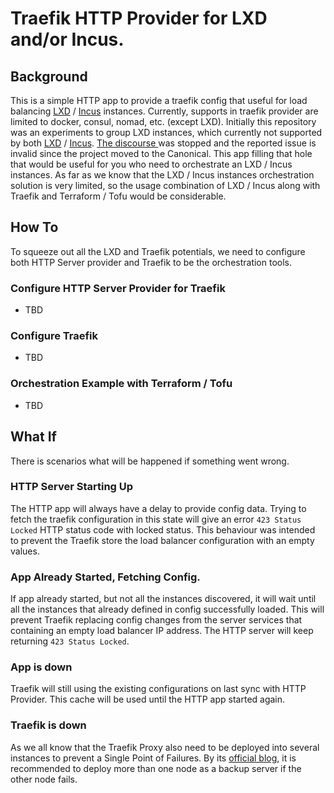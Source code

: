 # Traefik HTTP Provider for LXD and/or Incus.

## Background
This is a simple HTTP app to provide a traefik config that useful for load balancing [LXD](https://documentation.ubuntu.com/lxd/) /  [Incus](https://linuxcontainers.org/incus/docs/main/) instances.
Currently, supports in traefik provider are limited to docker, consul, nomad, etc. (except LXD). 
Initially this repository was an experiments to group LXD instances, which currently not supported by both [LXD](https://documentation.ubuntu.com/lxd/) /  [Incus](https://linuxcontainers.org/incus/docs/main/). [The discourse ](https://discuss.linuxcontainers.org/t/whats-the-progress-of-lxd-instance-group/15679/7) was stopped and the reported issue is invalid since the project moved to the Canonical. This app filling that hole that would be useful for you who need to orchestrate an LXD / Incus instances. As far as we know that the LXD / Incus instances orchestration solution is very limited, so the usage combination of LXD / Incus along with Traefik and Terraform / Tofu would be considerable. 

## How To
To squeeze out all the LXD and Traefik potentials, we need to configure both HTTP Server provider and Traefik to be the orchestration tools. 

### Configure HTTP Server Provider for Traefik
- TBD

### Configure Traefik
- TBD

### Orchestration Example with Terraform / Tofu
- TBD

## What If
There is scenarios what will be happened if something went wrong.
### HTTP Server Starting Up
The HTTP app will always have a delay to provide config data. Trying to fetch the traefik configuration in this state will give an error `423 Status Locked` HTTP status code with locked status. This behaviour was intended to prevent the Traefik store the load balancer configuration with an empty values.

### App Already Started, Fetching Config.
If app already started, but not all the instances discovered, it will wait until all the instances that already defined in config successfully loaded. This will prevent Traefik replacing config changes from the server services that containing an empty load balancer IP address. The HTTP server will keep returning `423 Status Locked`.

### App is down
Traefik will still using the existing configurations on last sync with HTTP Provider. This cache will be used until the HTTP app started again. 

### Traefik is down
As we all know that the Traefik Proxy  also need to be deployed into several instances to prevent a Single Point of Failures. By its [official blog](https://traefik.io/blog/load-balancing-ha-clusters-in-bare-metal-environments/), it is recommended to deploy more than one node as a backup server if the other node fails. 



